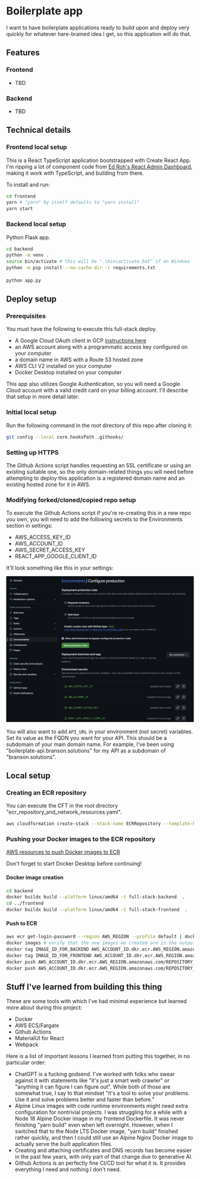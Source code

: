 # Boilerplate app
I want to have boilerplate applications ready to build upon and deploy very quickly for whatever hare-brained idea I get, so this application will do that.

## Features
### Frontend
* TBD

### Backend
* TBD

## Technical details
### Frontend local setup
This is a React TypeScript application bootstrapped with Create React App. I'm ripping a lot of component code from [Ed Roh's React Admin Dashboard](https://github.com/ed-roh/react-admin-dashboard/), making it work with TypeScript, and building from there.

To install and run:
```bash
cd frontend
yarn # "yarn" by itself defaults to "yarn install"
yarn start
```

### Backend local setup
Python Flask app. 

```bash
cd backend
python -m venv .
source bin/activate # this will be ".\bin\activate.bat" if on Windows
python -m pip install --no-cache-dir -r requirements.txt

python app.py
```

## Deploy setup
### Prerequisites
You must have the following to execute this full-stack deploy.

* A Google Cloud OAuth client in GCP [instructions here](./oauth-client-create.md)
* an AWS account along with a programmatic access key configured on your computer
* a domain name in AWS with a Route 53 hosted zone
* AWS CLI V2 installed on your computer
* Docker Desktop installed on your computer

This app also utilizes Google Authentication, so you will need a Google Cloud account with a valid credit card on your billing account. I'll describe that setup in more detail later.

### Initial local setup
Run the following command in the root directory of this repo after cloning it:
```bash
git config --local core.hooksPath .githooks/
```

### Setting up HTTPS
The Github Actions script handles requesting an SSL certificate or using an existing suitable one, so the only domain-related things you will need before attempting to deploy this application is a registered domain name and an existing hosted zone for it in AWS. 

### Modifying forked/cloned/copied repo setup
To execute the Github Actions script if you're re-creating this in a new repo you own, you will need to add the following secrets to the Environments section in settings:
* AWS_ACCESS_KEY_ID
* AWS_ACCOUNT_ID
* AWS_SECRET_ACCESS_KEY
* REACT_APP_GOOGLE_CLIENT_ID

It'll look something like this in your settings:

![](./github_secrets.png)

You will also want to add `API_URL` in your environment (not secret) variables. Set its value as the FQDN you want for your API. This should be a subdomain of your main domain name. For example, I've been using "boilerplate-api.branson.solutions" for my API as a subdomain of "branson.solutions".

## Local setup
### Creating an ECR repository
You can execute the CFT in the root directory "ecr_repository_and_network_resources.yaml".

```bash
aws cloudformation create-stack --stack-name ECRRepository --template-body file://ecr_repository_and_network_resources.yaml --tags '[{"Key": "Author", "Value": "YOUR_NAME"}, {"Key": "Project", "Value": "Boilerplate Full-Stack App"}]' --parameters ParameterKey=RepositoryName,ParameterValue=REPOSITORY_NAME # replace with an actual repository name 
```

### Pushing your Docker images to the ECR repository
[AWS resources to push Docker images to ECR](https://docs.aws.amazon.com/AmazonECR/latest/userguide/docker-push-ecr-image.html)

Don't forget to start Docker Desktop before continuing!

#### Docker image creation
```bash
cd backend
docker buildx build --platform linux/amd64 -t full-stack-backend  . 
cd ../frontend
docker buildx build --platform linux/amd64 -t full-stack-frontend  . 
```

#### Push to ECR
```bash
aws ecr get-login-password --region AWS_REGION --profile default | docker login --username AWS --password-stdin AWS_ACCOUNT_ID.dkr.ecr.AWS_REGION.amazonaws.com
docker images # verify that the new images we created are in the output, we're gonna refer to them as IMAGE_ID_FOR_BACKEND and IMAGE_ID_FOR_FRONTEND moving forward
docker tag IMAGE_ID_FOR_BACKEND AWS_ACCOUNT_ID.dkr.ecr.AWS_REGION.amazonaws.com/REPOSITORY_NAME:full-stack-backend
docker tag IMAGE_ID_FOR_FRONTEND AWS_ACCOUNT_ID.dkr.ecr.AWS_REGION.amazonaws.com/REPOSITORY_NAME:full-stack-frontend
docker push AWS_ACCOUNT_ID.dkr.ecr.AWS_REGION.amazonaws.com/REPOSITORY_NAME:full-stack-backend
docker push AWS_ACCOUNT_ID.dkr.ecr.AWS_REGION.amazonaws.com/REPOSITORY_NAME:full-stack-frontend
```

## Stuff I've learned from building this thing
These are some tools with which I've had minimal experience but learned more about during this project:
* Docker
* AWS ECS/Fargate
* Github Actions
* MaterialUI for React
* Webpack

Here is a list of important lessons I learned from putting this together, in no particular order:

* ChatGPT is a fucking godsend. I've worked with folks who swear against it with statements like "it's just a smart web crawler" or "anything it can figure I can figure out". While both of those are somewhat true, I say to that mindset "it's a tool to solve your problems. Use it and solve problems better and faster than before." 
* Alpine Linux images with code runtime environments might need extra configuration for nontrivial projects. I was struggling for a while with a Node 18 Alpine Docker image in my frontend Dockerfile. It was never finishing "yarn build" even when left overnight. However, when I switched that to the Node LTS Docker image, "yarn build" finished rather quickly, and then I could still use an Alpine Nginx Docker image to actually serve the built application files.
* Creating and attaching certificates and DNS records has become easier in the past few years, with only part of that change due to generative AI.
* Github Actions is an perfectly fine CI/CD tool for what it is. It provides everything I need and nothing I don't need.
